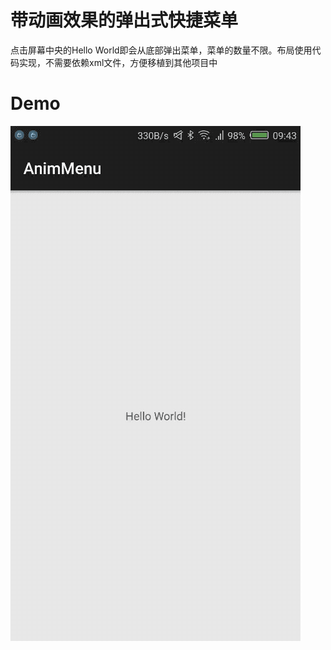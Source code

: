 # 带动画效果的弹出式快捷菜单
点击屏幕中央的Hello World即会从底部弹出菜单，菜单的数量不限。布局使用代码实现，不需要依赖xml文件，方便移植到其他项目中

# Demo
![image](https://github.com/fangdawei/AnimMenu/raw/master/images/demo.gif)



